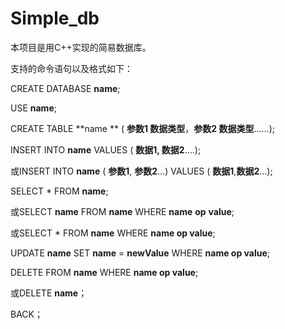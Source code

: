# Simple_db
本项目是用C++实现的简易数据库。

支持的命令语句以及格式如下：

CREATE DATABASE **name**;

USE **name**;

CREATE TABLE **name ** ( **参数1 数据类型**，**参数2 数据类型**……);

INSERT INTO **name** VALUES ( **数据1, 数据2**....);

或INSERT INTO **name** ( **参数1**, **参数2**...) VALUES ( **数据1**,**数据2**...);

SELECT * FROM **name**; 

或SELECT **name** FROM **name** WHERE **name** **op** **value**;

或SELECT * FROM **name** WHERE **name op value**;

UPDATE **name** SET **name** = **newValue** WHERE **name op value**;

DELETE FROM **name** WHERE **name op value**;

或DELETE **name**；

BACK；

